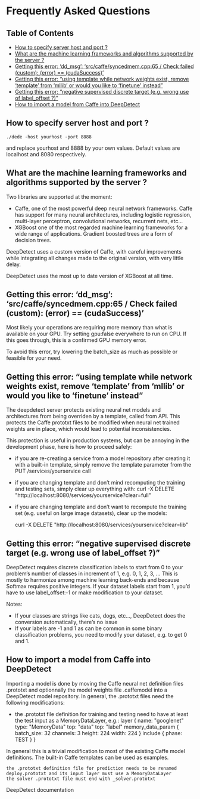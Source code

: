 # Frequently Asked Questions

## Table of Contents
* [How to specify server host and port ?](#how-to-specify-server-host-and-port-)
* [What are the machine learning frameworks and algorithms supported by the server ?](#what-are-the-machine-learning-frameworks-and-algorithms-supported-by-the-server-)
* [Getting this error: ‘dd_msg’: ‘src/caffe/syncedmem.cpp:65 / Check failed (custom): (error) == (cudaSuccess)’](#getting-this-error-dd_msg-srccaffesyncedmemcpp65--check-failed-custom-error--cudasuccess)
* [Getting this error: “using template while network weights exist, remove ‘template’ from ‘mllib’ or would you like to ‘finetune’ instead”](#getting-this-error-using-template-while-network-weights-exist-remove-template-from-mllib-or-would-you-like-to-finetune-instead)
* [Getting this error: “negative supervised discrete target (e.g. wrong use of label_offset ?)”](#getting-this-error-negative-supervised-discrete-target-eg-wrong-use-of-label_offset-)
* [How to import a model from Caffe into DeepDetect](#how-to-import-a-model-from-caffe-into-deepdetect)

## How to specify server host and port ?

	./dede -host yourhost -port 8888

and replace yourhost and 8888 by your own values. Default values are localhost and 8080 respectively.

## What are the machine learning frameworks and algorithms supported by the server ?

Two libraries are supported at the moment:
- Caffe, one of the most powerful deep neural network frameworks. Caffe has support for many neural architectures, including logistic regression, multi-layer perceptron, convolutional networks, recurrent nets, etc…
- XGBoost one of the most regarded machine learning frameworks for a wide range of applications. Gradient boosted trees are a form of decision trees.

DeepDetect uses a custom version of Caffe, with careful improvements while integrating all changes made to the original version, with very little delay.

DeepDetect uses the most up to date version of XGBoost at all time.

## Getting this error: ‘dd_msg’: ‘src/caffe/syncedmem.cpp:65 / Check failed (custom): (error) == (cudaSuccess)’

Most likely your operations are requiring more memory than what is available on your GPU. Try setting gpu:false everywhere to run on CPU. If this goes through, this is a confirmed GPU memory error.

To avoid this error, try lowering the batch_size as much as possible or feasible for your need.

## Getting this error: “using template while network weights exist, remove ‘template’ from ‘mllib’ or would you like to ‘finetune’ instead”

The deepdetect server protects existing neural net models and architectures from being overriden by a template, called from API. This protects the Caffe prototxt files to be modified when neural net trained weights are in place, which would lead to potential inconsistencies.

This protection is useful in production systems, but can be annoying in the development phase, here is how to proceed safely:
- if you are re-creating a service from a model repository after creating it with a built-in template, simply remove the template parameter from the PUT /services/yourservice call
- if you are changing template and don’t mind recomputing the training and testing sets, simply clear up everything with:
	curl -X DELETE "http://localhost:8080/services/yourservice?clear=full"
- if you are changing template and don’t want to recompute the training set (e.g. useful on large image datasets), clear up the models:

	curl -X DELETE "http://localhost:8080/services/yourservice?clear=lib"

## Getting this error: “negative supervised discrete target (e.g. wrong use of label_offset ?)”

DeepDetect requires discrete classification labels to start from 0 to your problem’s number of classes in increment of 1, e.g. 0, 1, 2, 3, … This is mostly to harmonize among machine learning back-ends and because Softmax requires positive integers. If your dataset labels start from 1, you’d have to use label_offset:-1 or make modification to your dataset.

Notes:
- If your classes are strings like cats, dogs, etc…, DeepDetect does the conversion automatically, there’s no issue
- If your labels are -1 and 1 as can be common in some binary classification problems, you need to modify your dataset, e.g. to get 0 and 1.

## How to import a model from Caffe into DeepDetect

Importing a model is done by moving the Caffe neural net definition files .prototxt and optionnally the model weights file .caffemodel into a DeepDetect model repository. In general, the .prototxt files need the following modifications:

- the .prototxt file definition for training and testing need to have at least the test input as a MemoryDataLayer, e.g.:
	layer {
	  name: "googlenet"
	  type: "MemoryData"
	  top: "data"
	  top: "label"
	  memory_data_param {
	  batch_size: 32
	  channels: 3
	  height: 224
	  width: 224
	  }
	  include {
	  phase: TEST
	 }
	}

In general this is a trivial modification to most of the existing Caffe model definitions. The built-in Caffe templates can be used as examples.

    the .prototxt definition file for prediction needs to be renamed deploy.prototxt and its input layer must use a MemoryDataLayer
    the solver .prototxt file must end with _solver.prototxt

DeepDetect documentation
